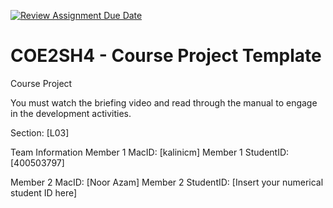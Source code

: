 [![Review Assignment Due Date](https://classroom.github.com/assets/deadline-readme-button-22041afd0340ce965d47ae6ef1cefeee28c7c493a6346c4f15d667ab976d596c.svg)](https://classroom.github.com/a/mLqiHWLE)
# COE2SH4 - Course Project Template
Course Project

You must watch the briefing video and read through the manual to engage in the development activities.


Section: [L03]

Team Information
Member 1 MacID: [kalinicm]
Member 1 StudentID: [400503797]

Member 2 MacID: [Noor Azam]
Member 2 StudentID: [Insert your numerical student ID here]

